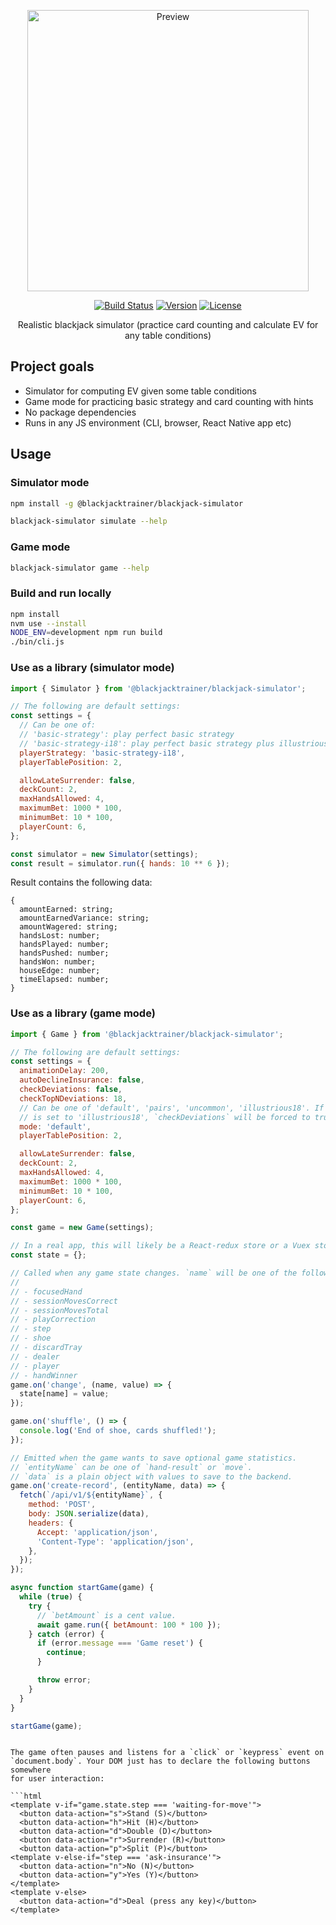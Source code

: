 <p align="center">
  <a href="https://blackjacktrainer.app/" target="_blank">
    <img width="450" src="https://github.com/mhluska/blackjack-simulator/raw/master/preview.gif" alt="Preview" />
  </a>
</p>

<p align="center">
  <a href="https://github.com/mhluska/blackjack-simulator/actions"><img src="https://github.com/mhluska/blackjack-simulator/workflows/tests/badge.svg?branch=master" alt="Build Status" /></a>
  <a href="https://www.npmjs.com/package/@blackjacktrainer/blackjack-simulator"><img src="https://img.shields.io/npm/v/@blackjacktrainer/blackjack-simulator.svg" alt="Version"></a>
  <a href="https://github.com/mhluska/blackjack-simulator/blob/master/LICENSE"><img src="https://img.shields.io/github/license/mhluska/blackjack-simulator" alt="License"></a>
</p>

<p align="center">
  Realistic blackjack simulator (practice card counting and calculate EV for any table conditions)
</p>

## Project goals

* Simulator for computing EV given some table conditions
* Game mode for practicing basic strategy and card counting with hints
* No package dependencies
* Runs in any JS environment (CLI, browser, React Native app etc)

## Usage

### Simulator mode

```sh
npm install -g @blackjacktrainer/blackjack-simulator
```

```sh
blackjack-simulator simulate --help
```

### Game mode

```sh
blackjack-simulator game --help
```

### Build and run locally

```sh
npm install
nvm use --install
NODE_ENV=development npm run build
./bin/cli.js
```

### Use as a library (simulator mode)

```js
import { Simulator } from '@blackjacktrainer/blackjack-simulator';

// The following are default settings:
const settings = {
  // Can be one of:
  // 'basic-strategy': play perfect basic strategy
  // 'basic-strategy-i18': play perfect basic strategy plus illustrious 18
  playerStrategy: 'basic-strategy-i18',
  playerTablePosition: 2,

  allowLateSurrender: false,
  deckCount: 2,
  maxHandsAllowed: 4,
  maximumBet: 1000 * 100,
  minimumBet: 10 * 100,
  playerCount: 6,
};

const simulator = new Simulator(settings);
const result = simulator.run({ hands: 10 ** 6 });
```

Result contains the following data:

```
{
  amountEarned: string;
  amountEarnedVariance: string;
  amountWagered: string;
  handsLost: number;
  handsPlayed: number;
  handsPushed: number;
  handsWon: number;
  houseEdge: number;
  timeElapsed: number;
}
```

### Use as a library (game mode)

```js
import { Game } from '@blackjacktrainer/blackjack-simulator';

// The following are default settings:
const settings = {
  animationDelay: 200,
  autoDeclineInsurance: false,
  checkDeviations: false,
  checkTopNDeviations: 18,
  // Can be one of 'default', 'pairs', 'uncommon', 'illustrious18'. If the mode
  // is set to 'illustrious18', `checkDeviations` will be forced to true.
  mode: 'default',
  playerTablePosition: 2,

  allowLateSurrender: false,
  deckCount: 2,
  maxHandsAllowed: 4,
  maximumBet: 1000 * 100,
  minimumBet: 10 * 100,
  playerCount: 6,
};

const game = new Game(settings);

// In a real app, this will likely be a React-redux store or a Vuex store.
const state = {};

// Called when any game state changes. `name` will be one of the following:
//
// - focusedHand
// - sessionMovesCorrect
// - sessionMovesTotal
// - playCorrection
// - step
// - shoe
// - discardTray
// - dealer
// - player
// - handWinner
game.on('change', (name, value) => {
  state[name] = value;
});

game.on('shuffle', () => {
  console.log('End of shoe, cards shuffled!');
});

// Emitted when the game wants to save optional game statistics.
// `entityName` can be one of `hand-result` or `move`.
// `data` is a plain object with values to save to the backend.
game.on('create-record', (entityName, data) => {
  fetch(`/api/v1/${entityName}`, {
    method: 'POST',
    body: JSON.serialize(data),
    headers: {
      Accept: 'application/json',
      'Content-Type': 'application/json',
    },
  });
});

async function startGame(game) {
  while (true) {
    try {
      // `betAmount` is a cent value.
      await game.run({ betAmount: 100 * 100 });
    } catch (error) {
      if (error.message === 'Game reset') {
        continue;
      }

      throw error;
    }
  }
}

startGame(game);
```

```

The game often pauses and listens for a `click` or `keypress` event on
`document.body`. Your DOM just has to declare the following buttons somewhere
for user interaction:

```html
<template v-if="game.state.step === 'waiting-for-move'">
  <button data-action="s">Stand (S)</button>
  <button data-action="h">Hit (H)</button>
  <button data-action="d">Double (D)</button>
  <button data-action="r">Surrender (R)</button>
  <button data-action="p">Split (P)</button>
<template v-else-if="step === 'ask-insurance'">
  <button data-action="n">No (N)</button>
  <button data-action="y">Yes (Y)</button>
</template>
<template v-else>
  <button data-action="d">Deal (press any key)</button>
</template>
```
